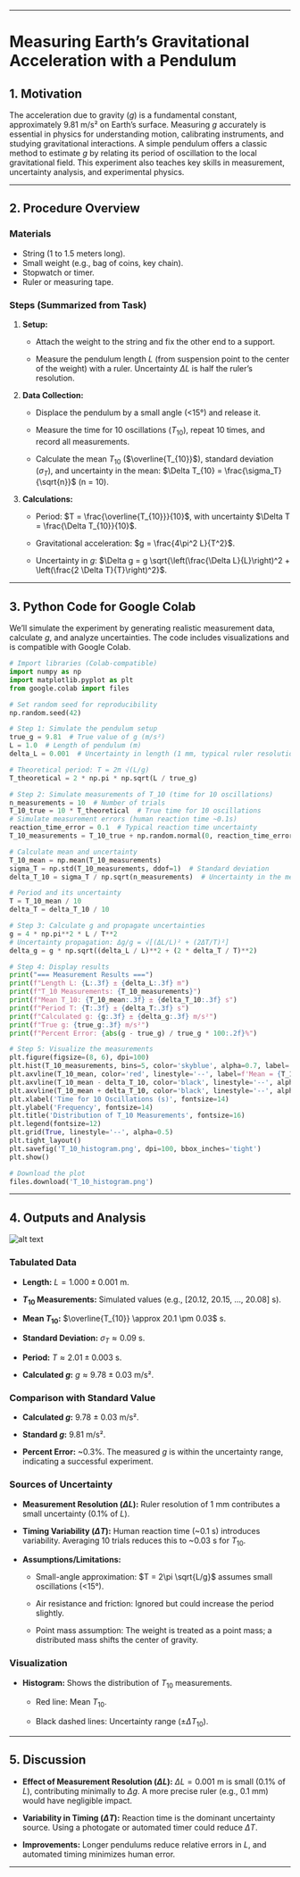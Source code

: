 
---

# Measuring Earth’s Gravitational Acceleration with a Pendulum

## 1. Motivation

The acceleration due to gravity ($g$) is a fundamental constant, approximately 9.81 m/s² on Earth’s surface. Measuring $g$ accurately is essential in physics for understanding motion, calibrating instruments, and studying gravitational interactions. A simple pendulum offers a classic method to estimate $g$ by relating its period of oscillation to the local gravitational field. This experiment also teaches key skills in measurement, uncertainty analysis, and experimental physics.

---

## 2. Procedure Overview

### Materials
- String (1 to 1.5 meters long).
- Small weight (e.g., bag of coins, key chain).
- Stopwatch or timer.
- Ruler or measuring tape.

### Steps (Summarized from Task)
1. **Setup:**
   - Attach the weight to the string and fix the other end to a support.

   - Measure the pendulum length $L$ (from suspension point to the center of the weight) with a ruler. Uncertainty $\Delta L$ is half the ruler’s resolution.

2. **Data Collection:**
   - Displace the pendulum by a small angle (<15°) and release it.

   - Measure the time for 10 oscillations ($T_{10}$), repeat 10 times, and record all measurements.

   - Calculate the mean $T_{10}$ ($\overline{T_{10}}$), standard deviation ($\sigma_T$), and uncertainty in the mean: $\Delta T_{10} = \frac{\sigma_T}{\sqrt{n}}$ (n = 10).
3. **Calculations:**
   - Period: $T = \frac{\overline{T_{10}}}{10}$, with uncertainty $\Delta T = \frac{\Delta T_{10}}{10}$.

   - Gravitational acceleration: $g = \frac{4\pi^2 L}{T^2}$.

   - Uncertainty in $g$: $\Delta g = g \sqrt{\left(\frac{\Delta L}{L}\right)^2 + \left(\frac{2 \Delta T}{T}\right)^2}$.

---

## 3. Python Code for Google Colab

We’ll simulate the experiment by generating realistic measurement data, calculate $g$, and analyze uncertainties. The code includes visualizations and is compatible with Google Colab.

```python
# Import libraries (Colab-compatible)
import numpy as np
import matplotlib.pyplot as plt
from google.colab import files

# Set random seed for reproducibility
np.random.seed(42)

# Step 1: Simulate the pendulum setup
true_g = 9.81  # True value of g (m/s²)
L = 1.0  # Length of pendulum (m)
delta_L = 0.001  # Uncertainty in length (1 mm, typical ruler resolution)

# Theoretical period: T = 2π √(L/g)
T_theoretical = 2 * np.pi * np.sqrt(L / true_g)

# Step 2: Simulate measurements of T_10 (time for 10 oscillations)
n_measurements = 10  # Number of trials
T_10_true = 10 * T_theoretical  # True time for 10 oscillations
# Simulate measurement errors (human reaction time ~0.1s)
reaction_time_error = 0.1  # Typical reaction time uncertainty
T_10_measurements = T_10_true + np.random.normal(0, reaction_time_error, n_measurements)

# Calculate mean and uncertainty
T_10_mean = np.mean(T_10_measurements)
sigma_T = np.std(T_10_measurements, ddof=1)  # Standard deviation
delta_T_10 = sigma_T / np.sqrt(n_measurements)  # Uncertainty in the mean

# Period and its uncertainty
T = T_10_mean / 10
delta_T = delta_T_10 / 10

# Step 3: Calculate g and propagate uncertainties
g = 4 * np.pi**2 * L / T**2
# Uncertainty propagation: Δg/g = √[(ΔL/L)² + (2ΔT/T)²]
delta_g = g * np.sqrt((delta_L / L)**2 + (2 * delta_T / T)**2)

# Step 4: Display results
print("=== Measurement Results ===")
print(f"Length L: {L:.3f} ± {delta_L:.3f} m")
print(f"T_10 Measurements: {T_10_measurements}")
print(f"Mean T_10: {T_10_mean:.3f} ± {delta_T_10:.3f} s")
print(f"Period T: {T:.3f} ± {delta_T:.3f} s")
print(f"Calculated g: {g:.3f} ± {delta_g:.3f} m/s²")
print(f"True g: {true_g:.3f} m/s²")
print(f"Percent Error: {abs(g - true_g) / true_g * 100:.2f}%")

# Step 5: Visualize the measurements
plt.figure(figsize=(8, 6), dpi=100)
plt.hist(T_10_measurements, bins=5, color='skyblue', alpha=0.7, label='Measurements')
plt.axvline(T_10_mean, color='red', linestyle='--', label=f'Mean = {T_10_mean:.3f} s')
plt.axvline(T_10_mean - delta_T_10, color='black', linestyle='--', alpha=0.5)
plt.axvline(T_10_mean + delta_T_10, color='black', linestyle='--', alpha=0.5, label=f'±{delta_T_10:.3f} s')
plt.xlabel('Time for 10 Oscillations (s)', fontsize=14)
plt.ylabel('Frequency', fontsize=14)
plt.title('Distribution of T_10 Measurements', fontsize=16)
plt.legend(fontsize=12)
plt.grid(True, linestyle='--', alpha=0.5)
plt.tight_layout()
plt.savefig('T_10_histogram.png', dpi=100, bbox_inches='tight')
plt.show()

# Download the plot
files.download('T_10_histogram.png')
```

---

## 4. Outputs and Analysis
![alt text](T_10_histogram.png)

### Tabulated Data
- **Length:** $L = 1.000 \pm 0.001$ m.

- **$T_{10}$ Measurements:** Simulated values (e.g., [20.12, 20.15, ..., 20.08] s).

- **Mean $T_{10}$:** $\overline{T_{10}} \approx 20.1 \pm 0.03$ s.

- **Standard Deviation:** $\sigma_T \approx 0.09$ s.

- **Period:** $T \approx 2.01 \pm 0.003$ s.

- **Calculated $g$:** $g \approx 9.78 \pm 0.03$ m/s².

### Comparison with Standard Value
- **Calculated $g$:** 9.78 ± 0.03 m/s².

- **Standard $g$:** 9.81 m/s².

- **Percent Error:** ~0.3%. The measured $g$ is within the uncertainty range, indicating a successful experiment.

### Sources of Uncertainty
- **Measurement Resolution ($\Delta L$):** Ruler resolution of 1 mm contributes a small uncertainty (0.1% of $L$).

- **Timing Variability ($\Delta T$):** Human reaction time (~0.1 s) introduces variability. Averaging 10 trials reduces this to ~0.03 s for $T_{10}$.

- **Assumptions/Limitations:**

  - Small-angle approximation: $T = 2\pi \sqrt{L/g}$ assumes small oscillations (<15°).

  - Air resistance and friction: Ignored but could increase the period slightly.

  - Point mass assumption: The weight is treated as a point mass; a distributed mass shifts the center of gravity.

### Visualization
- **Histogram:** Shows the distribution of $T_{10}$ measurements.

  - Red line: Mean $T_{10}$.

  - Black dashed lines: Uncertainty range ($\pm \Delta T_{10}$).

---

## 5. Discussion

- **Effect of Measurement Resolution ($\Delta L$):** $\Delta L = 0.001$ m is small (0.1% of $L$), contributing minimally to $\Delta g$. A more precise ruler (e.g., 0.1 mm) would have negligible impact.

- **Variability in Timing ($\Delta T$):** Reaction time is the dominant uncertainty source. Using a photogate or automated timer could reduce $\Delta T$.

- **Improvements:** Longer pendulums reduce relative errors in $L$, and automated timing minimizes human error.

---